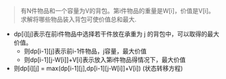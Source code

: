 >有N件物品和一个容量为V的背包。第i件物品的重量是W[i]，价值是V[i]。求解将哪些物品装入背包可使价值总和最大.
- dp[i][j]表示在前i件物品中选择若干件放在承重为 j 的背包中，可以取得的最大价值。
  - 则dp[i-1][j]表示前i-1件物品，j容量，最大价值
  - 则dp[i-1][j-W[i]]+V[i]表示放入第i件物品得情况下，最大价值
- 则dp[i][j] = max(dp[i-1][j],dp[i-1][j-W[i]]+V[i]) (状态转移方程)